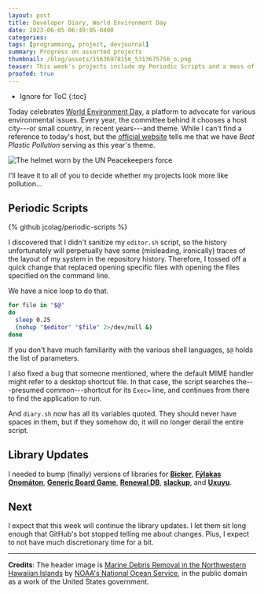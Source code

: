 ```yaml
---
layout: post
title: Developer Diary, World Environment Day
date: 2023-06-05 06:49:05-0400
categories:
tags: [programming, project, devjournal]
summary: Progress on assorted projects
thumbnail: /blog/assets/15636978156_5313675756_o.png
teaser: This week's projects include my Periodic Scripts and a mess of library updates.
proofed: true
---
```


* Ignore for ToC
{:toc}

Today celebrates [World Environment Day](https://en.wikipedia.org/wiki/World_Environment_Day), a platform to advocate for various environmental issues.  Every year, the committee behind it chooses a host city---or small country, in recent years---and theme.  While I can't find a reference to today's host, but the [official website](https://www.worldenvironmentday.global/) tells me that we have *Beat Plastic Pollution* serving as this year's theme.

![The helmet worn by the UN Peacekeepers force](/blog/assets/15636978156_5313675756_o.png "Do they pad them on the outside?  That seems irresponsible")

I'll leave it to all of you to decide whether my projects look more like pollution...

## Periodic Scripts

{% github jcolag/periodic-scripts %}

I discovered that I didn't sanitize my `editor.sh` script, so the history unfortunately will perpetually have some (misleading, ironically) traces of the layout of my system in the repository history.  Therefore, I tossed off a quick change that replaced opening specific files with opening the files specified on the command line.

We have a nice loop to do that.

```sh
for file in "$@"
do
  sleep 0.25
  (nohup "$editor" "$file" 2>/dev/null &)
done
```

If you don't have much familiarity with the various shell languages, `$@` holds the list of parameters.

I also fixed a bug that someone mentioned, where the default MIME handler might refer to a desktop shortcut file.  In that case, the script searches the---presumed common---shortcut for its `Exec=` line, and continues from there to find the application to run.

And `diary.sh` now has all its variables quoted.  They should never have spaces in them, but if they somehow do, it will no longer derail the entire script.

## Library Updates

I needed to bump (finally) versions of libraries for [**Bicker**](https://github.com/jcolag/Bicker), [**Fýlakas Onomáton**](https://github.com/jcolag/fylakas-onomaton), [**Generic Board Game**](https://github.com/jcolag/generic-board-game), [**Renewal DB**](https://github.com/jcolag/RenewDB), [**slackup**](https://github.com/jcolag/slackup), and [**Uxuyu**](https://github.com/jcolag/Uxuyu).

## Next

I expect that this week will continue the library updates.  I let them sit long enough that GitHub's bot stopped telling me about changes.  Plus, I expect to not have much discretionary time for a bit.

* * *

**Credits**:  The header image is [Marine Debris Removal in the Northwestern Hawaiian Islands](https://www.flickr.com/photos/40322276@N04/15636978156/) by [NOAA's National Ocean Service](https://www.flickr.com/photos/usoceangov/), in the public domain as a work of the United States government.
